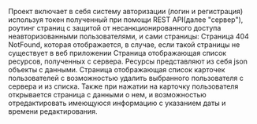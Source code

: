 Проект включает в себя систему авторизации (логин и регистрация) используя токен полученный при помощи REST API(далее "сервер"), роутинг страниц с защитой от несанкционированного доступа неавторизованными пользователями, и сами страницы:
Страница 404 NotFound, которая отображается, в случае, если такой страницы не существует в веб приложении
Страница отображающая список ресурсов, полученных с сервера. Ресурсы представляют из себя json объекты с данными.
Страница отображающая список карточек пользователей с возможностью удалить выбранного пользователя с сервера и из списка. Также при нажатии на карточку пользователя открывается страница с данными о нем, и возможностью отредактировать имеющуюся информацию с указанием даты и времени редактирования.
